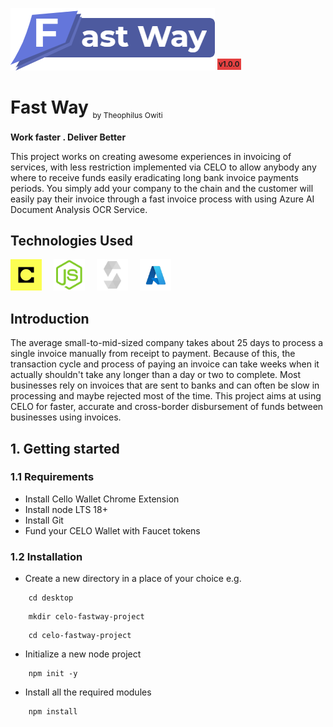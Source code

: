 <img src="./app/public/pictures/full_logo.png" alt="" /> <sup style="background-color:#e44040; padding:2px; font-weight:600;">v1.0.0</sup>

# Fast Way <sub style="font-size:12px; font-weight:400;"> by Theophilus Owiti</sub>
<b>Work faster . Deliver Better</b>

This project works on creating awesome experiences in invoicing of services, with less restriction implemented via CELO to allow anybody any where to receive funds easily eradicating long bank invoice payments periods. You simply add your company to the chain and the customer will easily pay their invoice through a fast invoice process with using Azure AI Document Analysis OCR Service.
<br/>

## Technologies Used
<img src="./app/public/pictures/celo.jpeg" style="height:50px; width:50px;" alt="" /> 
<img src="./app/public/pictures/node.png" style="height:50px; width:50px; margin-left:15px;" alt="" /> 
<img src="./app/public/pictures/solidity.svg" style="height:50px; width:50px; margin-left:15px;" alt="" />
<img src="./app/public/pictures/azure.png" style="height:50px; width:50px; object-fit:contain; margin-left:15px;" alt="" /> 

## Introduction
The average small-to-mid-sized company takes about 25 days to process a single invoice manually from receipt to payment. Because of this, the transaction cycle and process of paying an invoice can take weeks when it actually shouldn't take any longer than a day or two to complete. 
Most businesses rely on invoices that are sent to banks and can often be slow in processing and maybe rejected most of the time. This project aims at using CELO for faster, accurate and cross-border disbursement of funds between businesses using invoices.

## 1. Getting started
### 1.1 Requirements
* Install Cello Wallet Chrome Extension
* Install node LTS 18+
* Install Git
* Fund your CELO Wallet with Faucet tokens
### 1.2 Installation
* Create a new directory in a place of your choice e.g.
```
    cd desktop
```
```
    mkdir celo-fastway-project
```
```
    cd celo-fastway-project
```
* Initialize a new node project
```
    npm init -y
```
* Install all the required modules
```
    npm install
```
